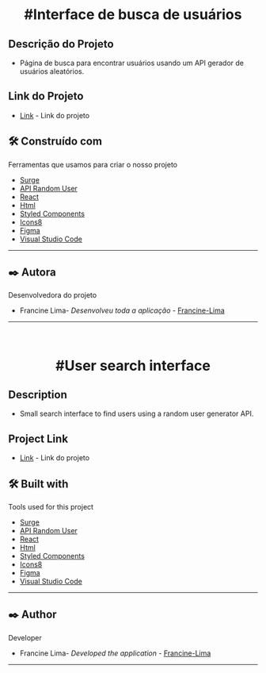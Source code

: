

<h1 align="center">
#Interface de busca de usuários
</h1>

## Descrição do Projeto
- Página de busca para encontrar usuários usando um API gerador de usuários aleatórios.

## Link do Projeto
- [Link](https://rapid-calculator.surge.sh/) - Link do projeto
## :hammer_and_wrench: Construído com

Ferramentas que usamos para criar o nosso projeto

- [Surge](https://rapid-calculator.surge.sh/)
- [API Random User](https://randomuser.me/)
- [React](http://www.pricey-zoo.surge.sh/)
- [Html](http://www.dropwizard.io/1.0.2/docs/) 
- [Styled Components](https://maven.apache.org/)
- [Icons8](https://https://icons8.com/)
- [Figma](https://www.figma.com/) 
- [Visual Studio Code](https://www.figma.com/)
<hr>


## :black_nib: Autora
Desenvolvedora do projeto
- Francine Lima- _Desenvolveu toda a aplicação_ - [Francine-Lima](https://github.com/francine1919/)
<hr>
&nbsp;
&nbsp;
&nbsp;
<h1 align="center">
#User search interface
</h1>


## Description
- Small search interface to find users using a random user generator API.

## Project Link
- [Link](https://rapid-calculator.surge.sh/) - Link do projeto
## :hammer_and_wrench: Built with

Tools used for this project

- [Surge](https://rapid-calculator.surge.sh/)
- [API Random User](https://randomuser.me/)
- [React](http://www.pricey-zoo.surge.sh/)
- [Html](http://www.dropwizard.io/1.0.2/docs/) 
- [Styled Components](https://maven.apache.org/)
- [Icons8](https://https://icons8.com/)
- [Figma](https://www.figma.com/) 
- [Visual Studio Code](https://www.figma.com/)
<hr>


## :black_nib: Author
Developer
- Francine Lima- _Developed the application_ - [Francine-Lima](https://github.com/francine1919/)
<hr>
&nbsp;

